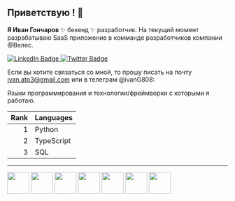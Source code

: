 ## Приветствую ! 👋


**Я Иван Гончаров**  ✨ бекенд ✨ разработчик. На текущий момент разрабатываю SaaS приложение в комманде разработчиков компании @Велес.

<div id="badges">
  <a href="your-linkedin-URL">
    <img src="https://img.shields.io/badge/LinkedIn-blue?style=for-the-badge&logo=linkedin&logoColor=white" alt="LinkedIn Badge"/>
  </a>
  <a href="your-twitter-URL">
    <img src="https://img.shields.io/badge/Twitter-blue?style=for-the-badge&logo=twitter&logoColor=white" alt="Twitter Badge"/>
  </a>
</div>

Если вы хотите связаться со мной, то прошу писать на почту ivan.atp3@gmail.com или в телеграм @ivanG808:

Языки программирования и технологии/фреймворки с которыми я работаю.

| Rank | Languages |                
|-----:|-----------|
|     1| Python    |
|     2| TypeScript|
|     3| SQL       |

---

<div>

<img height="50" width="50" src="https://cdn.jsdelivr.net/gh/devicons/devicon@latest/icons/python/python-original-wordmark.svg" />

<img height="50" width="50" src="https://cdn.jsdelivr.net/gh/devicons/devicon@latest/icons/apachekafka/apachekafka-original.svg" />

<img height="50" width="50" src="https://cdn.jsdelivr.net/gh/devicons/devicon@latest/icons/postgresql/postgresql-original.svg" />

<img height="50" width="50" src="https://cdn.jsdelivr.net/gh/devicons/devicon@latest/icons/sqlalchemy/sqlalchemy-original.svg" /> 

<img height="50" width="50" src="https://cdn.jsdelivr.net/gh/devicons/devicon@latest/icons/docker/docker-plain-wordmark.svg" />
          

<img height="50" width="50" src="https://cdn.jsdelivr.net/gh/devicons/devicon@latest/icons/fastapi/fastapi-original.svg" />

<img height="50" width="50" src="https://cdn.jsdelivr.net/gh/devicons/devicon@latest/icons/nextjs/nextjs-original.svg" />
          
  
</div>          

          
          
          
          

